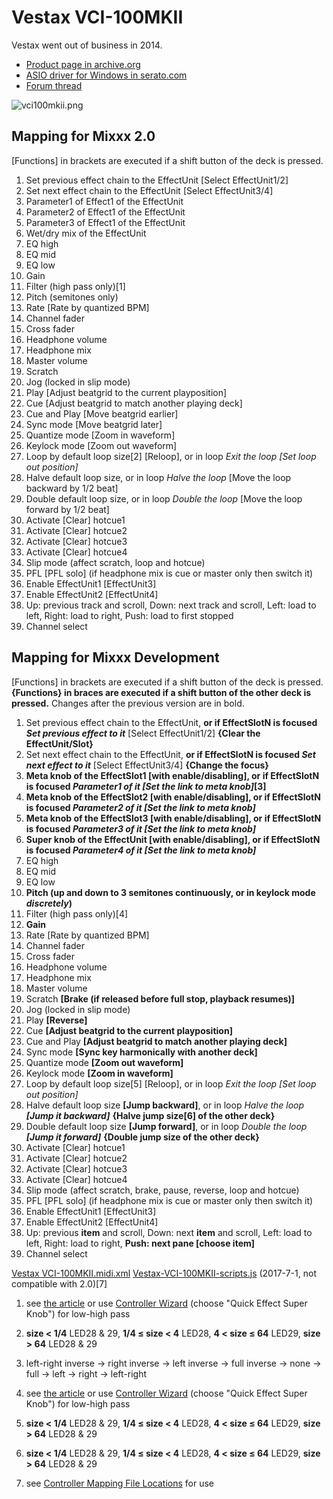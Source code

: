 # Vestax VCI-100MKII

Vestax went out of business in 2014.

  - [Product page in
    archive.org](http://web.archive.org/web/20140809134938/http://www.vestax.com/v/products/detail.php?cate_id=118&parent_id=8)
  - [ASIO driver for Windows in
    serato.com](https://support.serato.com/hc/en-us/articles/203593924-Vestax-Hardware-Drivers-and-Firmware)
  - [Forum thread](http://www.mixxx.org/forums/viewtopic.php?f=7&t=6038)

![vci100mkii.png](vci100mkii.png)

## Mapping for Mixxx 2.0

\[Functions\] in brackets are executed if a shift button of the deck is
pressed.

1.  Set previous effect chain to the EffectUnit \[Select EffectUnit1/2\]
2.  Set next effect chain to the EffectUnit \[Select EffectUnit3/4\]
3.  Parameter1 of Effect1 of the EffectUnit
4.  Parameter2 of Effect1 of the EffectUnit
5.  Parameter3 of Effect1 of the EffectUnit
6.  Wet/dry mix of the EffectUnit
7.  EQ high
8.  EQ mid
9.  EQ low
10. Gain
11. Filter (high pass only)\[1\]
12. Pitch (semitones only)
13. Rate \[Rate by quantized BPM\]
14. Channel fader
15. Cross fader
16. Headphone volume
17. Headphone mix
18. Master volume
19. Scratch
20. Jog (locked in slip mode)
21. Play \[Adjust beatgrid to the current playposition\]
22. Cue \[Adjust beatgrid to match another playing deck\]
23. Cue and Play \[Move beatgrid earlier\]
24. Sync mode \[Move beatgrid later\]
25. Quantize mode \[Zoom in waveform\]
26. Keylock mode \[Zoom out waveform\]
27. Loop by default loop size\[2\] \[Reloop\], or in loop *Exit the loop
    \[Set loop out position\]*
28. Halve default loop size, or in loop *Halve the loop* \[Move the loop
    backward by 1/2 beat\]
29. Double default loop size, or in loop *Double the loop* \[Move the
    loop forward by 1/2 beat\]
30. Activate \[Clear\] hotcue1
31. Activate \[Clear\] hotcue2
32. Activate \[Clear\] hotcue3
33. Activate \[Clear\] hotcue4
34. Slip mode (affect scratch, loop and hotcue)
35. PFL \[PFL solo\] (if headphone mix is cue or master only then switch
    it)
36. Enable EffectUnit1 \[EffectUnit3\]
37. Enable EffectUnit2 \[EffectUnit4\]
38. Up: previous track and scroll, Down: next track and scroll, Left:
    load to left, Right: load to right, Push: load to first stopped
39. Channel select

## Mapping for Mixxx Development

\[Functions\] in brackets are executed if a shift button of the deck is
pressed. **{Functions} in braces are executed if a shift button of the
other deck is pressed.** Changes after the previous version are in bold.

1.  Set previous effect chain to the EffectUnit, **or if EffectSlotN is
    focused *Set previous effect to it*** \[Select EffectUnit1/2\]
    **{Clear the EffectUnit/Slot}**
2.  Set next effect chain to the EffectUnit, **or if EffectSlotN is
    focused *Set next effect to it*** \[Select EffectUnit3/4\] **{Change
    the focus}**
3.  **Meta knob of the EffectSlot1 \[with enable/disabling\], or if
    EffectSlotN is focused *Parameter1 of it \[Set the link to meta
    knob\]*\[3\]**
4.  **Meta knob of the EffectSlot2 \[with enable/disabling\], or if
    EffectSlotN is focused *Parameter2 of it \[Set the link to meta
    knob\]***
5.  **Meta knob of the EffectSlot3 \[with enable/disabling\], or if
    EffectSlotN is focused *Parameter3 of it \[Set the link to meta
    knob\]***
6.  **Super knob of the EffectUnit \[with enable/disabling\], or if
    EffectSlotN is focused *Parameter4 of it \[Set the link to meta
    knob\]***
7.  EQ high
8.  EQ mid
9.  EQ low
10. **Pitch (up and down to 3 semitones continuously, or in keylock mode
    *discretely*)**
11. Filter (high pass only)\[4\]
12. **Gain**
13. Rate \[Rate by quantized BPM\]
14. Channel fader
15. Cross fader
16. Headphone volume
17. Headphone mix
18. Master volume
19. Scratch **\[Brake (if released before full stop, playback
    resumes)\]**
20. Jog (locked in slip mode)
21. Play **\[Reverse\]**
22. Cue **\[Adjust beatgrid to the current playposition\]**
23. Cue and Play **\[Adjust beatgrid to match another playing deck\]**
24. Sync mode **\[Sync key harmonically with another deck\]**
25. Quantize mode **\[Zoom out waveform\]**
26. Keylock mode **\[Zoom in waveform\]**
27. Loop by default loop size\[5\] \[Reloop\], or in loop *Exit the loop
    \[Set loop out position\]*
28. Halve default loop size **\[Jump backward\]**, or in loop *Halve the
    loop **\[Jump it backward\]*** **{Halve jump size\[6\] of the other
    deck}**
29. Double default loop size **\[Jump forward\]**, or in loop *Double
    the loop **\[Jump it forward\]*** **{Double jump size of the other
    deck}**
30. Activate \[Clear\] hotcue1
31. Activate \[Clear\] hotcue2
32. Activate \[Clear\] hotcue3
33. Activate \[Clear\] hotcue4
34. Slip mode (affect scratch, brake, pause, reverse, loop and hotcue)
35. PFL \[PFL solo\] (if headphone mix is cue or master only then switch
    it)
36. Enable EffectUnit1 \[EffectUnit3\]
37. Enable EffectUnit2 \[EffectUnit4\]
38. Up: previous **item** and scroll, Down: next **item** and scroll,
    Left: load to left, Right: load to right, **Push: next pane \[choose
    item\]**
39. Channel select

[Vestax
VCI-100MKII.midi.xml](https://raw.githubusercontent.com/sohet/mixxx/master/res/controllers/Vestax%20VCI-100MKII.midi.xml)
[Vestax-VCI-100MKII-scripts.js](https://raw.githubusercontent.com/sohet/mixxx/master/res/controllers/Vestax-VCI-100MKII-scripts.js)
(2017-7-1, not compatible with 2.0)\[7\]

1.  see [the
    article](http://www.mixxx.org/forums/viewtopic.php?f=7&t=6038&start=20#p25804)
    or use [Controller
    Wizard](http://www.mixxx.org/manual/2.0/chapters/advanced_topics.html)
    (choose "Quick Effect Super Knob") for low-high pass

2.  **size \< 1/4** LED28 & 29, **1/4 ≤ size \< 4** LED28, **4 \< size ≤
    64** LED29, **size \> 64** LED28 & 29

3.  left-right inverse -\> right inverse -\> left inverse -\> full
    inverse -\> none -\> full -\> left -\> right -\> left-right

4.  see [the
    article](http://www.mixxx.org/forums/viewtopic.php?f=7&t=6038&start=20#p25804)
    or use [Controller
    Wizard](http://www.mixxx.org/manual/2.0/chapters/advanced_topics.html)
    (choose "Quick Effect Super Knob") for low-high pass

5.  **size \< 1/4** LED28 & 29, **1/4 ≤ size \< 4** LED28, **4 \< size ≤
    64** LED29, **size \> 64** LED28 & 29

6.  **size \< 1/4** LED28 & 29, **1/4 ≤ size \< 4** LED28, **4 \< size ≤
    64** LED29, **size \> 64** LED28 & 29

7.  see [Controller Mapping File
    Locations](controller_mapping_file_locations) for use
